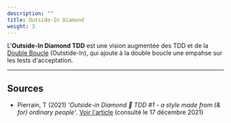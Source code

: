 ```yaml
---
description: ""
title: Outside-In Diamond
weight: 3
---
```


L'**Outside-In Diamond TDD** est une vision augmentée des TDD et de la [Double Boucle](/path-to-tdd/production/augmenter-la-fréquence/double-boucle/) (Outstide-In), qui ajoute à la double boucle une empahse sur les tests d'acceptation.
<!--more-->

---
## Sources
 * Pierrain, T (2021) *'Outside-in Diamond 🔷 TDD #1 - a style made from (& for) ordinary people'*.
  [Voir l'article](http://tpierrain.blogspot.com/2021/03/outside-in-diamond-tdd-1-style-made.html) (consulté le 17 décembre 2021)  